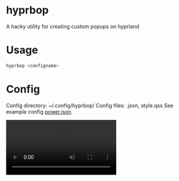 # hyprbop
A hacky utility for creating custom popups on hyprland

# Usage
```bash
hyprbop <configname>
```

# Config
Config directory: ~/.config/hyprbop/
Config files: <configname>.json, style.qss
See example config [power.json](src/hyprbop/config/power.json)

<video src="https://github.com/user-attachments/assets/7b08b45a-dd1d-446b-96b5-2a028c98ac0e
" controls preload></video>

